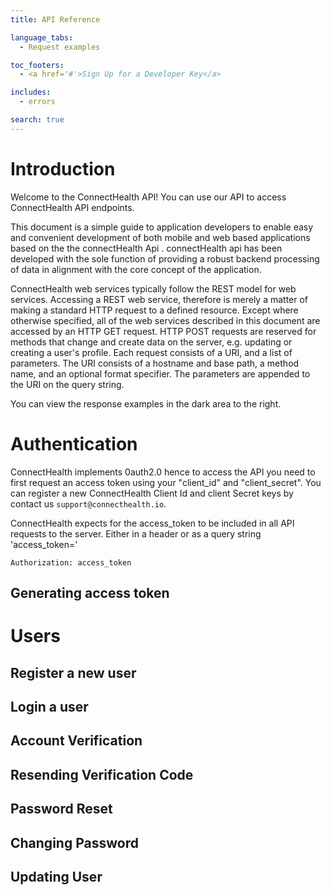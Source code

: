 ```yaml
---
title: API Reference

language_tabs:
  - Request examples

toc_footers:
  - <a href='#'>Sign Up for a Developer Key</a>

includes:
  - errors

search: true
---
```


# Introduction

Welcome to the ConnectHealth API! You can use our API to access ConnectHealth API endpoints.

This document is a simple guide to application developers to enable easy and convenient development of both mobile and web based applications based on the the connectHealth Api . connectHealth api has been developed with the sole function of providing a robust backend processing of data in alignment with the core concept of the application.

ConnectHealth web services typically follow the REST model for web services. Accessing a REST web service, therefore is merely a matter of making a standard HTTP request to a defined resource. Except where otherwise specified, all of the web services described in this document are accessed by an HTTP GET request. HTTP POST requests are reserved for methods that change and create data on the server, e.g. updating or creating a user's profile. Each request consists of a URI, and a list of parameters. The URI consists of a hostname and base path, a method name, and an optional format specifier. The parameters are appended to the URI on the query string.

You can view the response examples in the dark area to the right.

# Authentication

ConnectHealth implements 0auth2.0 hence to access the API you need to first request an access token using your "client_id" and "client_secret". You can register a new ConnectHealth Client Id and client Secret keys by contact us `support@connecthealth.io`.

ConnectHealth expects for the access_token to be included in all API requests to the server. Either in a header or as a query string 'access_token='

`Authorization: access_token`
## Generating access token


# Users

## Register a new user
## Login a user
## Account Verification
## Resending Verification Code
## Password Reset
## Changing Password
## Updating User